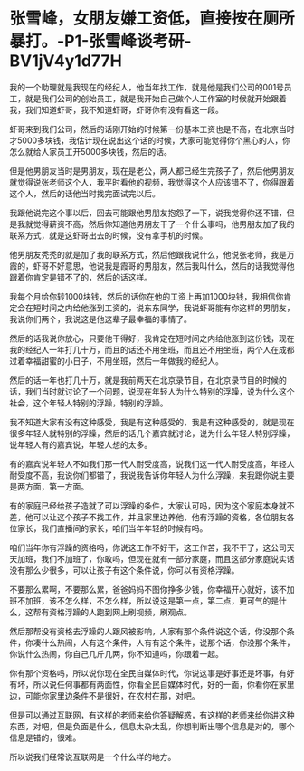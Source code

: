 # 张雪峰，女朋友嫌工资低，直接按在厕所暴打。-P1-张雪峰谈考研-BV1jV4y1d77H

我的一个助理就是我现在的经纪人，他当年找工作，就是他是我们公司的001号员工，就是我们公司的创始员工，就是我开始自己做个人工作室的时候就开始跟着我，我们知道虾哥，我不知道虾哥，虾哥你有没有看这一段。

虾哥来到我们公司，然后的话刚开始的时候第一份基本工资也是不高，在北京当时才5000多块钱，我估计现在说出这个话的时候，大家可能觉得你个黑心的人，你怎么就给人家员工开5000多块钱，然后的话。

但是他男朋友当时是男朋友，现在是老公，两人都已经生完孩子了，然后他男朋友就觉得说张老师这个人，我平时看他的视频，我觉得这个人应该错不了，你得跟着这个人，然后的话他当时找完面试完以后。

我跟他说完这个事以后，回去可能跟他男朋友抱怨了一下，说我觉得你还不错，但是我就觉得薪资不高，然后你知道他男朋友干了一个什么事吗，他男朋友加了我的联系方式，就是这虾哥出去的时候，没有拿手机的时候。

他男朋友秃秃的就是加了我的联系方式，然后他跟我说什么，他说张老师，我是万霞的，虾哥不好意思，他说我是霞哥的男朋友，然后我叫什么，然后的话我觉得他跟着你肯定是错不了的，然后的话这样。

我每个月给你转1000块钱，然后的话你在他的工资上再加1000块钱，我相信你肯定会在短时间之内给他涨到工资的，说东东同学，我说虾哥能有你这样的男朋友，我说你们两个，我说这是他这辈子最幸福的事情了。

然后的话我说你放心，只要他干得好，我肯定在短时间之内给他涨到这份钱，现在我的经纪人一年打几十万，而且的话还不用坐班，而且还不用坐班，两个人在成都过着幸福甜蜜的小日子，不用坐班，然后一年做我的经纪人。

然后的话一年也打几十万，就是我前两天在北京录节目，在北京录节目的时候的话，我们当时就讨论了一个问题，说现在年轻人为什么特别的浮躁，说为什么这个社会，这个年轻人特别的浮躁，特别的浮躁。

我不知道大家有没有这种感受，我是有这种感受的，我是有这种感受的，就是现在很多年轻人就特别的浮躁，然后的话几个嘉宾就讨论，说为什么年轻人特别浮躁，说年轻人有的嘉宾说，年轻人想的太多。

有的嘉宾说年轻人不如我们那一代人耐受度高，说我们这一代人耐受度高，年轻人耐受度不高，我说你们都错了，我说我告诉你年轻人为什么浮躁，来我跟你说主要是两方面，第一方面。

有的家庭已经给孩子造就了可以浮躁的条件，大家认可吗，因为这个家庭本身就不差，他可以让这个孩子不找工作，并且家里边养他，他有浮躁的资格，各位朋友各位家长，我们直播间的家长，咱们当年年轻的时候有吗。

咱们当年你有浮躁的资格吗，你说这工作不好干，这工作苦，我不干了，这公司天天加班，我们不加班了，你敢吗，但现在就有一部分家庭，而且这部分家庭说实话没有那么少很多，可以让孩子有这个条件说，你可以有资格浮躁。

不要那么累啊，不要那么累，爸爸妈妈不图你挣多少钱，你幸福开心就好，该不加班不加班，该不怎么样，不怎么样，所以说这是第一点，第二点，更可气的是什么，这帮有资格浮躁的人跑到网上刷视频，刷观点。

然后那帮没有资格去浮躁的人跟风被影响，人家有那个条件说这个话，你没那个条件，你凑什么热闹，人有这个条件，人有有这个条件，说那个话，你没那个条件，你说什么热闹，你自己几斤几两，你不知道吗，你跟着一起。

你有那个资格吗，所以说你现在全民自媒体时代，你说这事是好事还是坏事，有好有坏，所以说任何事都有两面性，你看全民自媒体时代，好的一面，你看你在家里边，可能你家里边条件不是很好，在农村在那，对吧。

但是可以通过互联网，有这样的老师来给你答疑解惑，有这样的老师来给你讲这种东西，对吧，但是负面是什么，信息太杂太乱，你想判断出哪个信息是对的，哪个信息是错的，很难。

所以说我们经常说互联网是一个什么样的地方。
